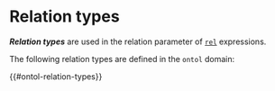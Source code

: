 # Relation types

***Relation types*** are used in the relation parameter of [`rel`](rel.md) expressions.

The following relation types are defined in the `ontol` domain:

{{#ontol-relation-types}}

